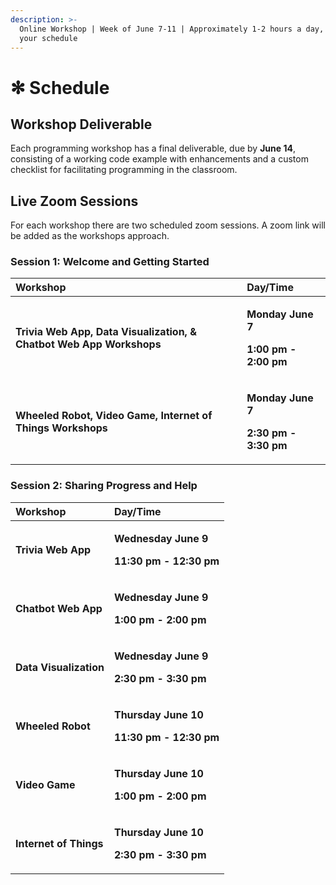 ```yaml
---
description: >-
  Online Workshop | Week of June 7-11 | Approximately 1-2 hours a day, mostly on
  your schedule
---
```


# ✻ Schedule

## Workshop Deliverable

Each programming workshop has a final deliverable, due by **June 14**, consisting of a working code example with enhancements and a custom checklist for facilitating programming in the classroom. 

## Live Zoom Sessions

For each workshop there are two scheduled zoom sessions. A zoom link will be added as the workshops approach.

### Session 1: Welcome and Getting Started

<table>
  <thead>
    <tr>
      <th style="text-align:left">Workshop</th>
      <th style="text-align:left">Day/Time</th>
    </tr>
  </thead>
  <tbody>
    <tr>
      <td style="text-align:left"><b>Trivia Web App, Data Visualization, &amp; Chatbot Web App Workshops</b>
      </td>
      <td style="text-align:left">
        <p><b>Monday June 7</b>
        </p>
        <p><b>1:00 pm - 2:00 pm</b>
        </p>
      </td>
    </tr>
    <tr>
      <td style="text-align:left"><b>Wheeled Robot, Video Game, Internet of Things Workshops</b>
      </td>
      <td style="text-align:left">
        <p><b>Monday June 7</b>
        </p>
        <p><b>2:30 pm - 3:30 pm</b>
        </p>
      </td>
    </tr>
  </tbody>
</table>

### Session 2: Sharing Progress and Help

<table>
  <thead>
    <tr>
      <th style="text-align:left">Workshop</th>
      <th style="text-align:left">Day/Time</th>
    </tr>
  </thead>
  <tbody>
    <tr>
      <td style="text-align:left"><b>Trivia Web App</b>
      </td>
      <td style="text-align:left">
        <p><b>Wednesday June 9</b>
        </p>
        <p><b>11:30 pm - 12:30 pm</b>
        </p>
      </td>
    </tr>
    <tr>
      <td style="text-align:left"><b>Chatbot Web App</b>
      </td>
      <td style="text-align:left">
        <p><b>Wednesday June 9</b>
        </p>
        <p><b>1:00 pm - 2:00 pm</b>
        </p>
      </td>
    </tr>
    <tr>
      <td style="text-align:left"><b>Data Visualization</b>
      </td>
      <td style="text-align:left">
        <p><b>Wednesday June 9</b>
        </p>
        <p><b>2:30 pm - 3:30 pm</b>
        </p>
      </td>
    </tr>
    <tr>
      <td style="text-align:left"><b>Wheeled Robot</b>
      </td>
      <td style="text-align:left">
        <p><b>Thursday June 10</b>
        </p>
        <p><b>11:30 pm - 12:30 pm</b>
        </p>
      </td>
    </tr>
    <tr>
      <td style="text-align:left"><b>Video Game</b>
      </td>
      <td style="text-align:left">
        <p><b>Thursday June 10</b>
        </p>
        <p><b>1:00 pm - 2:00 pm</b>
        </p>
      </td>
    </tr>
    <tr>
      <td style="text-align:left"><b>Internet of Things</b>
      </td>
      <td style="text-align:left">
        <p><b>Thursday June 10</b>
        </p>
        <p><b>2:30 pm - 3:30 pm</b>
        </p>
      </td>
    </tr>
  </tbody>
</table>



